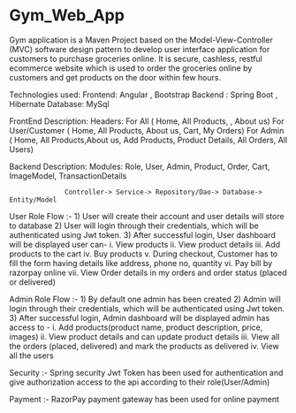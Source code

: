 # Gym_Web_App
 Gym application is a Maven Project based on the Model-View-Controller (MVC) software design pattern to develop user interface application for customers to purchase groceries online. It is secure, cashless, restful ecommerce website which is used to order the groceries online by customers and get products on the door within few hours.

 Technologies used: Frontend: Angular , Bootstrap
                   Backend : Spring Boot , Hibernate
                   Database: MySql

FrontEnd Description:
                  Headers:  For All ( Home, All Products, , About us)
                            For User/Customer ( Home, All Products, About us, Cart, My Orders)
                            For Admin ( Home, All Products,About us, Add Products, Product Details, All Orders, All Users)

Backend Description: 
                  Modules:  Role, User, Admin, Product, Order, Cart, ImageModel, TransactionDetails
                  
                  Controller-> Service-> Repository/Dao-> Database-> Entity/Model

User Role Flow :- 1) User will create their account and user details will store to database
                  2) User will login through their credentials, which will be authenticated using Jwt token.
                  3) After successful login, User dashboard will be displayed 
                      user can- i.   View products
                                ii.  View product details
                                iii. Add products to the cart
                                iv.  Buy products 
                                v.   During checkout, Customer has to fill the form having details like address, phone no, quantity
                                vi.  Pay bill by razorpay online
                                vii. View Order details in my orders and order status (placed or delivered)

                                
Admin Role Flow :- 1) By default one admin has been created 
                   2) Admin will login through their credentials, which will be authenticated using Jwt token.
                   3) After successful login, Admin dashboard will be displayed 
                        admin has access to - i.   Add products(product name, product description, price, images)
                                              ii.  View product details and can update product details
                                              iii. View all the orders (placed, delivered) and mark the products as delivered 
                                              iv.  View all the users 

Security :- Spring security Jwt Token has been used for authentication and give authorization access to the api according to their role(User/Admin)

Payment  :- RazorPay payment gateway has been used for online payment 
